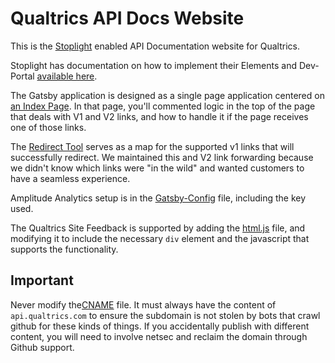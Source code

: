 # Qualtrics API Docs Website

This is the [Stoplight](https://stoplight.io/) enabled API Documentation website for Qualtrics.

Stoplight has documentation on how to implement their Elements and Dev-Portal [available here](https://meta.stoplight.io/).

The Gatsby application is designed as a single page application centered on [an Index Page](./src/pages/index.tsx). In that page, you'll commented logic in the top of the page that deals with V1 and V2 links, and how to handle it if the page receives one of those links.

The [Redirect Tool](./src/services/redirectTool.ts) serves as a map for the supported v1 links that will successfully redirect. We maintained this and V2 link forwarding because we didn't know which links were "in the wild" and wanted customers to have a seamless experience.

Amplitude Analytics setup is in the [Gatsby-Config](./gatsby-config.js) file, including the key used.

The Qualtrics Site Feedback is supported by adding the [html.js](./src/html.js) file, and modifying it to include the necessary `div` element and the javascript that supports the functionality.

## Important

Never modify the[CNAME](./static/CNAME) file. It must always have the content of `api.qualtrics.com` to ensure the subdomain is not stolen by bots that crawl github for these kinds of things. If you accidentally publish with different content, you will need to involve netsec and reclaim the domain through Github support.
